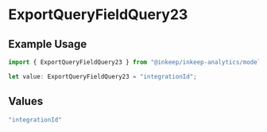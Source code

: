 # ExportQueryFieldQuery23

## Example Usage

```typescript
import { ExportQueryFieldQuery23 } from "@inkeep/inkeep-analytics/models/operations";

let value: ExportQueryFieldQuery23 = "integrationId";
```

## Values

```typescript
"integrationId"
```